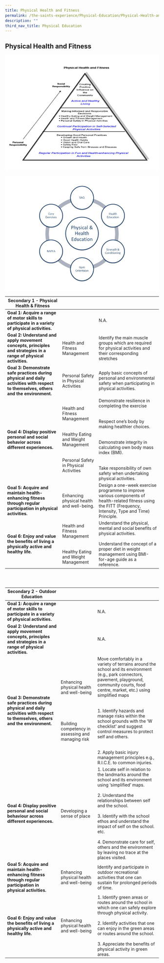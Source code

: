 ```yaml
---
title: Physical Health and Fitness
permalink: /the-saints-experience/Physical-Education/Physical-Health-and-Fitness/
description: ""
third_nav_title: Physical Education
---
```

## Physical Health and Fitness

![](/images/PE%20Logo%206.jpeg)

![](/images/PE%20Logo%203.jpeg)

| **Secondary 1 - Physical Health & Fitness**|  |  |
| -------- | -------- | -------- |
| **Goal 1: Acquire a range of motor skills to participate in a variety of physical activities.**    |      |   N.A.|
| **Goal 2: Understand and apply movement concepts, principles and strategies in a range of physical activities.**   |   Health and Fitness Management   | Identify the main muscle groups which are required for physical activities and their corresponding stretches  |
| **Goal 3: Demonstrate safe practices during physical and daily activities with respect to themselves, others and the environment.**     | Personal Safety in Physical Activities | Apply basic concepts of personal and environmental safety when participating in physical activities.  |
| **Goal 4: Display positive personal and social behavior across different experiences.**   | Health and Fitness Management <br><br><br>Healthy Eating and Weight Management<br><br><br>Personal Safety in Physical Activities| Demonstrate resilience in completing the exercise<br><br><br>Respect one’s body by making healthier choices.<br><br><br>Demonstrate integrity in calculating own body mass index (BMI).<br><br><br>Take responsibility of own safety when undertaking physical activities.|
|  **Goal 5: Acquire and maintain health-enhancing fitness through regular participation in physical activities.**  | Enhancing physical health and well-being. | Design a one-week exercise programme to improve various components of health-related fitness using the FITT (Frequency, Intensity, Type and Time) Principle.
| **Goal 6: Enjoy and value the benefits of living a physically active and healthy life.**  | Health and Fitness Management<br><br><br>Healthy Eating and Weight Management | Understand the physical, mental and social benefits of physical activities.<br><br>Understand the concept of a proper diet in weight management using BMI-for-age guide as a reference. |

<br>
<br>

| Secondary 2 - Outdoor Education|  |  |
| -------- | -------- | -------- |
| **Goal 1: Acquire a range of motor skills to participate in a variety of physical activities.**     |      |   N.A.|
| **Goal 2: Understand and apply movement concepts, principles and strategies in a range of physical activities.**     |      |  N.A.  |
| **Goal 3: Demonstrate safe practices during physical and daily activities with respect to themselves, others and the environment.**     | Enhancing physical health and well-being<br><br><br><br><br><br>Building competency in assessing and managing risk   | Move comfortably in a variety of terrains around the school and its environment (e.g., park connectors, pavement, playground, community courts, food centre, market, etc.) using simplified maps<br><br><br>1. Identify hazards and manage risks within the school grounds with the ‘W checklist’ and suggest control measures to protect self and others.<br><br><br>2. Apply basic injury management principles e.g., R.I.C.E. to common injuries.|
| **Goal 4: Display positive personal and social behaviour across different experiences.**    | Developing a sense of place   | 1. Locate self in relation to the landmarks around the school and its environment using ‘simplified’ maps.<br><br>2. Understand the relationships between self and the school.<br><br>3. Identify with the school ethos and understand the impact of self on the school. etc.<br><br>4. Demonstrate care for self, others and the environment by leaving no trace at the places visited. |
| **Goal 5: Acquire and maintain health-enhancing fitness through regular participation in physical activities.**  | Enhancing physical health and well-being  | Identify and participate in outdoor recreational activities that one can sustain for prolonged periods of time. |
| **Goal 6: Enjoy and value the benefits of living a physically active and healthy life.**  | Enhancing physical health and well-being  | 1. Identify green areas or routes around the school in which one can safely explore through physical activity.<br><br>2. Identify activities that one can enjoy in the green areas or routes around the school.<br><br>3. Appreciate the benefits of physical activity in green areas. |